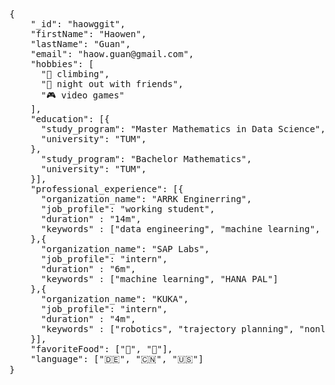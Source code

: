 <pre>
{
    "_id": "haowggit",
    "firstName": "Haowen",
    "lastName": "Guan",
    "email": "haow.guan@gmail.com",
    "hobbies": [
      "🧗 climbing",
      "🍻 night out with friends",
      "🎮 video games"
    ],
    "education": [{
      "study_program": "Master Mathematics in Data Science",
      "university": "TUM",
    },
      "study_program": "Bachelor Mathematics",
      "university": "TUM",
    }],
    "professional_experience": [{
      "organization_name": "ARRK Enginerring",
      "job_profile": "working student",
      "duration" : "14m",
      "keywords" : ["data engineering", "machine learning", "interactive visualization"]
    },{
      "organization_name": "SAP Labs",
      "job_profile": "intern",
      "duration" : "6m",
      "keywords" : ["machine learning", "HANA PAL"]
    },{
      "organization_name": "KUKA",
      "job_profile": "intern",
      "duration" : "4m",
      "keywords" : ["robotics", "trajectory planning", "nonlinear optimization"]
    }],
    "favoriteFood": ["🍣", "🍜"],
    "language": ["🇩🇪", "🇨🇳", "🇺🇸"]
}
</pre>

<!---
haowggit/haowggit is a ✨ special ✨ repository because its `README.md` (this file) appears on your GitHub profile.
You can click the Preview link to take a look at your changes.
--->
